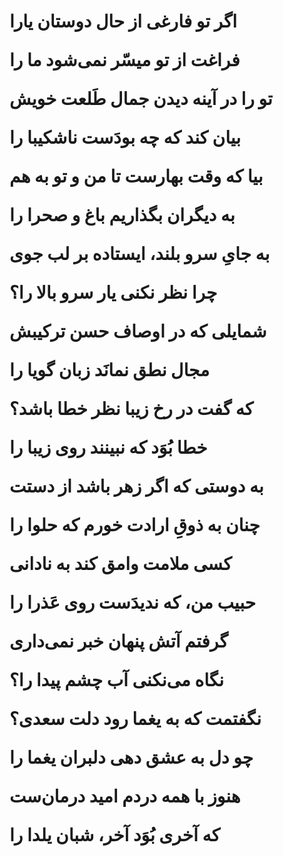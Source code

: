 <h1>
  اگر تو فارغی از حال دوستان یارا

فراغت از تو میسّر نمی‌شود ما را

تو را در آینه دیدن جمال طَلعت خویش

بیان کند که چه بودَست ناشکیبا را

بیا که وقت بهارست تا من و تو به هم

به دیگران بگذاریم باغ و صحرا را

به جایِ سرو بلند، ایستاده بر لب جوی

چرا نظر نکنی یار سرو بالا را؟ 

شمایلی که در اوصاف حسن ترکیبش

مجال نطق نمانَد زبان گویا را

که گفت در رخ زیبا نظر خطا باشد؟

خطا بُوَد که نبینند روی زیبا را

به دوستی که اگر زهر باشد از دستت

چنان به ذوقِ ارادت خورم که حلوا را

کسی ملامت وامق کند به نادانی

حبیب من، که ندیدَست روی عَذرا را

گرفتم آتش پنهان خبر نمی‌داری

نگاه می‌نکنی آب چشم پیدا را؟

نگفتمت که به یغما رود دلت سعدی؟

چو دل به عشق دهی دلبران یغما را

هنوز با همه دردم امید درمان‌ست

که آخری بُوَد آخر، شبان یلدا را
</h1>
